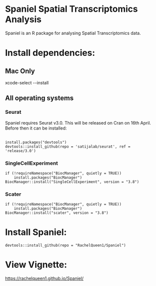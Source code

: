 # Spaniel Spatial Transcriptomics Analysis

Spaniel is an R package for analysing Spatial Transcriptomics data.

# Install dependencies:


## Mac Only

xcode-select --install


## All operating systems

### Seurat
Spaniel requires Seurat v3.0. This will be released on Cran on 16th April. Before then it can be installed: <br/><br/>

```{r}
install.packages("devtools") 
devtools::install_github(repo = 'satijalab/seurat', ref = 'release/3.0')
```

### SingleCellExperiment

```{r}
if (!requireNamespace("BiocManager", quietly = TRUE))
    install.packages("BiocManager")
BiocManager::install("SingleCellExperiment", version = "3.8")
```

### Scater

```{r}
if (!requireNamespace("BiocManager", quietly = TRUE))
    install.packages("BiocManager")
BiocManager::install("scater", version = "3.8")
```








# Install Spaniel:

```{r}
devtools::install_github(repo = "RachelQueen1/Spaniel")
```

# View Vignette:

https://rachelqueen1.github.io/Spaniel/

